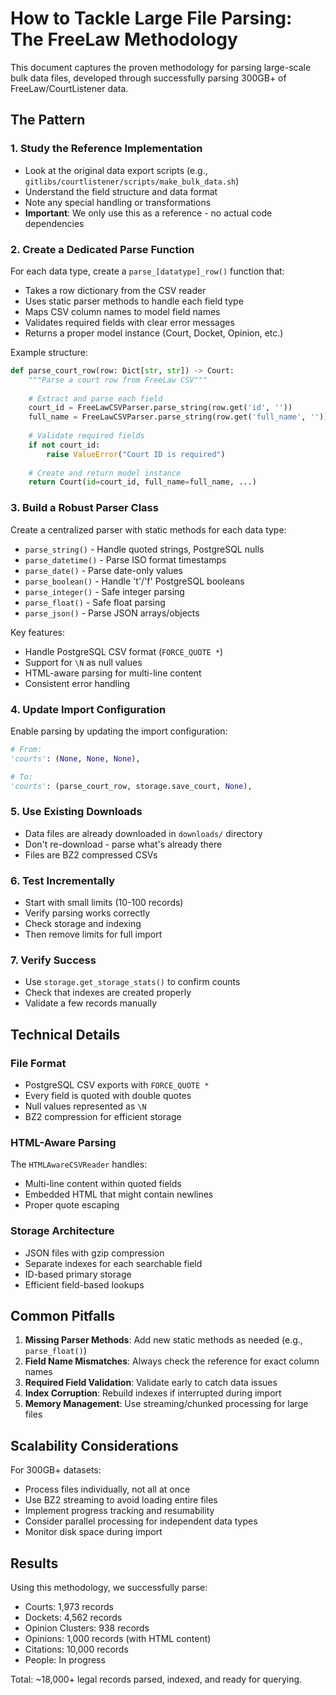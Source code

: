 # How to Tackle Large File Parsing: The FreeLaw Methodology

This document captures the proven methodology for parsing large-scale bulk data files, developed through successfully parsing 300GB+ of FreeLaw/CourtListener data.

## The Pattern

### 1. Study the Reference Implementation
- Look at the original data export scripts (e.g., `gitlibs/courtlistener/scripts/make_bulk_data.sh`)
- Understand the field structure and data format
- Note any special handling or transformations
- **Important**: We only use this as a reference - no actual code dependencies

### 2. Create a Dedicated Parse Function
For each data type, create a `parse_[datatype]_row()` function that:
- Takes a row dictionary from the CSV reader
- Uses static parser methods to handle each field type
- Maps CSV column names to model field names  
- Validates required fields with clear error messages
- Returns a proper model instance (Court, Docket, Opinion, etc.)

Example structure:
```python
def parse_court_row(row: Dict[str, str]) -> Court:
    """Parse a court row from FreeLaw CSV"""
    
    # Extract and parse each field
    court_id = FreeLawCSVParser.parse_string(row.get('id', ''))
    full_name = FreeLawCSVParser.parse_string(row.get('full_name', ''))
    
    # Validate required fields
    if not court_id:
        raise ValueError("Court ID is required")
        
    # Create and return model instance
    return Court(id=court_id, full_name=full_name, ...)
```

### 3. Build a Robust Parser Class
Create a centralized parser with static methods for each data type:
- `parse_string()` - Handle quoted strings, PostgreSQL nulls
- `parse_datetime()` - Parse ISO format timestamps
- `parse_date()` - Parse date-only values
- `parse_boolean()` - Handle 't'/'f' PostgreSQL booleans
- `parse_integer()` - Safe integer parsing
- `parse_float()` - Safe float parsing
- `parse_json()` - Parse JSON arrays/objects

Key features:
- Handle PostgreSQL CSV format (`FORCE_QUOTE *`)
- Support for `\N` as null values
- HTML-aware parsing for multi-line content
- Consistent error handling

### 4. Update Import Configuration
Enable parsing by updating the import configuration:
```python
# From:
'courts': (None, None, None),

# To:
'courts': (parse_court_row, storage.save_court, None),
```

### 5. Use Existing Downloads
- Data files are already downloaded in `downloads/` directory
- Don't re-download - parse what's already there
- Files are BZ2 compressed CSVs

### 6. Test Incrementally
- Start with small limits (10-100 records)
- Verify parsing works correctly
- Check storage and indexing
- Then remove limits for full import

### 7. Verify Success
- Use `storage.get_storage_stats()` to confirm counts
- Check that indexes are created properly
- Validate a few records manually

## Technical Details

### File Format
- PostgreSQL CSV exports with `FORCE_QUOTE *`
- Every field is quoted with double quotes
- Null values represented as `\N`
- BZ2 compression for efficient storage

### HTML-Aware Parsing
The `HTMLAwareCSVReader` handles:
- Multi-line content within quoted fields
- Embedded HTML that might contain newlines
- Proper quote escaping

### Storage Architecture
- JSON files with gzip compression
- Separate indexes for each searchable field
- ID-based primary storage
- Efficient field-based lookups

## Common Pitfalls

1. **Missing Parser Methods**: Add new static methods as needed (e.g., `parse_float()`)
2. **Field Name Mismatches**: Always check the reference for exact column names
3. **Required Field Validation**: Validate early to catch data issues
4. **Index Corruption**: Rebuild indexes if interrupted during import
5. **Memory Management**: Use streaming/chunked processing for large files

## Scalability Considerations

For 300GB+ datasets:
- Process files individually, not all at once
- Use BZ2 streaming to avoid loading entire files
- Implement progress tracking and resumability
- Consider parallel processing for independent data types
- Monitor disk space during import

## Results

Using this methodology, we successfully parse:
- Courts: 1,973 records
- Dockets: 4,562 records  
- Opinion Clusters: 938 records
- Opinions: 1,000 records (with HTML content)
- Citations: 10,000 records
- People: In progress

Total: ~18,000+ legal records parsed, indexed, and ready for querying.